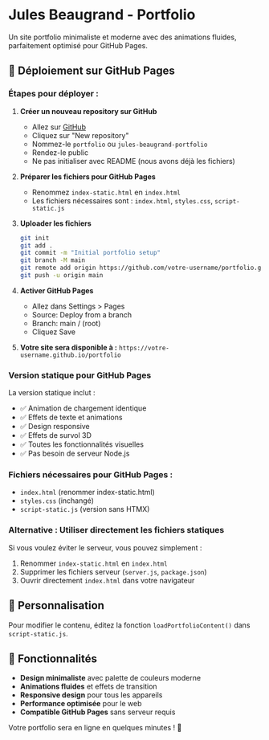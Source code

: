 # Jules Beaugrand - Portfolio

Un site portfolio minimaliste et moderne avec des animations fluides, parfaitement optimisé pour GitHub Pages.

## 🚀 Déploiement sur GitHub Pages

### Étapes pour déployer :

1. **Créer un nouveau repository sur GitHub**
   - Allez sur [GitHub](https://github.com)
   - Cliquez sur "New repository"
   - Nommez-le `portfolio` ou `jules-beaugrand-portfolio`
   - Rendez-le public
   - Ne pas initialiser avec README (nous avons déjà les fichiers)

2. **Préparer les fichiers pour GitHub Pages**
   - Renommez `index-static.html` en `index.html`
   - Les fichiers nécessaires sont : `index.html`, `styles.css`, `script-static.js`

3. **Uploader les fichiers**
   ```bash
   git init
   git add .
   git commit -m "Initial portfolio setup"
   git branch -M main
   git remote add origin https://github.com/votre-username/portfolio.git
   git push -u origin main
   ```

4. **Activer GitHub Pages**
   - Allez dans Settings > Pages
   - Source: Deploy from a branch
   - Branch: main / (root)
   - Cliquez Save

5. **Votre site sera disponible à :**
   `https://votre-username.github.io/portfolio`

### Version statique pour GitHub Pages

La version statique inclut :
- ✅ Animation de chargement identique
- ✅ Effets de texte et animations
- ✅ Design responsive
- ✅ Effets de survol 3D
- ✅ Toutes les fonctionnalités visuelles
- ✅ Pas besoin de serveur Node.js

### Fichiers nécessaires pour GitHub Pages :

- `index.html` (renommer index-static.html)
- `styles.css` (inchangé)
- `script-static.js` (version sans HTMX)

### Alternative : Utiliser directement les fichiers statiques

Si vous voulez éviter le serveur, vous pouvez simplement :
1. Renommer `index-static.html` en `index.html`
2. Supprimer les fichiers serveur (`server.js`, `package.json`)
3. Ouvrir directement `index.html` dans votre navigateur

## 🎨 Personnalisation

Pour modifier le contenu, éditez la fonction `loadPortfolioContent()` dans `script-static.js`.

## 📱 Fonctionnalités

- **Design minimaliste** avec palette de couleurs moderne
- **Animations fluides** et effets de transition
- **Responsive design** pour tous les appareils
- **Performance optimisée** pour le web
- **Compatible GitHub Pages** sans serveur requis

Votre portfolio sera en ligne en quelques minutes ! 🎉
